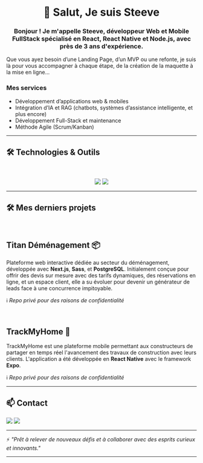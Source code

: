 <h1 align="center">👋 Salut, Je suis Steeve</h1>

<div align="center">
  <h3>Bonjour ! Je m'appelle Steeve, développeur Web et Mobile FullStack spécialisé en React, React Native et Node.js, avec près de 3 ans d'expérience.</h3>
</div>

<p>Que vous ayez besoin d’une Landing Page, d’un MVP ou une refonte, je suis là pour vous accompagner à chaque étape, de la création de la maquette à la mise en ligne...</p>

<h3>Mes services</h3>

<ul>
  <li>Développement d’applications web & mobiles</li>
  <li>Intégration d’IA et RAG (chatbots, systèmes d’assistance intelligente, et plus encore)</li>
  <li>Développement Full-Stack et maintenance</li>
  <li>Méthode Agile (Scrum/Kanban)</li>
</ul>

---

## 🛠️ Technologies & Outils

<br>

<p align="center">
  <img src="https://skillicons.dev/icons?i=ts,react,nodejs,nextjs,express,nestjs,mongodb,postgres,prisma" />
  <img src="https://skillicons.dev/icons?i=html,css,js,sass,tailwind,redux,git,postman,figma" />
</p>

---

## 🛠️ Mes derniers projets

<br>

<h2>Titan Déménagement 📦</h2>
<p>
Plateforme web interactive dédiée au secteur du déménagement, développée avec <strong>Next.js</strong>, <strong>Sass</strong>, et <strong>PostgreSQL</strong>. Initialement conçue pour offrir des devis sur mesure avec des tarifs dynamiques, des réservations en ligne, et un espace client, elle a su évoluer pour devenir un générateur de leads face à une concurrence impitoyable.
</p>
<p>ℹ️ <em>Repo privé pour des raisons de confidentialité</em></p>

<br>

<h2>TrackMyHome 🚧</h2>
<p>
TrackMyHome est une plateforme mobile permettant aux constructeurs de partager en temps réel l'avancement des travaux de construction avec leurs clients. L'application a été développée en <strong>React Native</strong> avec le framework <strong>Expo</strong>.
</p>
<p>ℹ️ <em>Repo privé pour des raisons de confidentialité</em></p>

---

## 📫 Contact

<p>
  <a href="mailto:bonenfantstee@gmail.com"><img src="https://skillicons.dev/icons?i=gmail" /></a>
  <a href="https://www.linkedin.com/in/steeve-b-%F0%9F%92%BB%F0%9F%93%B1-683531300?utm_source=share&utm_campaign=share_via&utm_content=profile&utm_medium=ios_app" target="blank"><img src="https://skillicons.dev/icons?i=linkedin" /></a>
</p>

---

⚡️ _"Prêt à relever de nouveaux défis et à collaborer avec des esprits curieux et innovants."_

---
